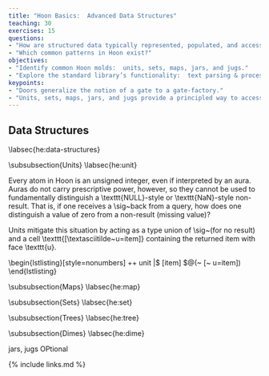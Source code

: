 ```yaml
---
title: "Hoon Basics:  Advanced Data Structures"
teaching: 30
exercises: 15
questions:
- "How are structured data typically represented, populated, and accessed in Hoon?"
- "Which common patterns in Hoon exist?"
objectives:
- "Identify common Hoon molds:  units, sets, maps, jars, and jugs."
- "Explore the standard library’s functionality:  text parsing & processing, functional hacks, randomness, hashing, time, and so forth."
keypoints:
- "Doors generalize the notion of a gate to a gate-factory."
- "Units, sets, maps, jars, and jugs provide a principled way to access and operate on data."
---
```


##  Data Structures
\labsec{he:data-structures}

\subsubsection{Units}
\labsec{he:unit}

Every atom in Hoon is an unsigned integer, even if interpreted by an aura.  Auras do not carry prescriptive power, however, so they cannot be used to fundamentally distinguish a \texttt{NULL}-style or \texttt{NaN}-style non-result.  That is, if one receives a \sig~back from a query, how does one distinguish a value of zero from a non-result (missing value)?

Units mitigate this situation by acting as a type union of \sig~(for no result) and a cell \texttt{[\textasciitilde~u=item]} containing the returned item with face \texttt{u}.

\begin{lstlisting}[style=nonumbers]
++  unit
  |$  [item]
  $@(~ [~ u=item])
\end{lstlisting}


\subsubsection{Maps}
\labsec{he:map}

\subsubsection{Sets}
\labsec{he:set}

\subsubsection{Trees}
\labsec{he:tree}

\subsubsection{Dimes}
\labsec{he:dime}

jars, jugs  OPtional


{% include links.md %}
